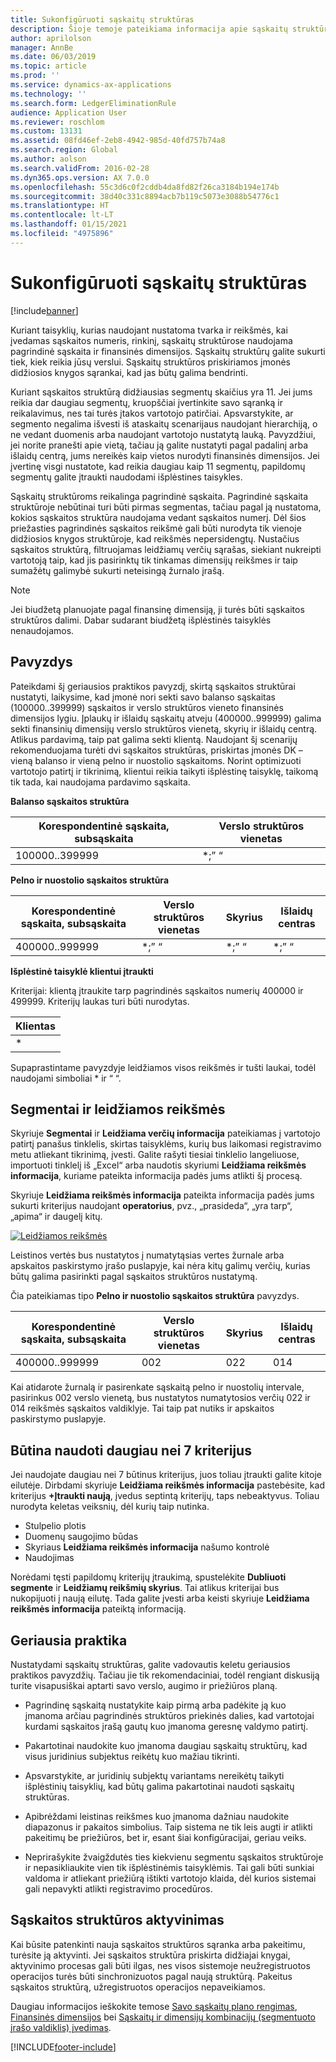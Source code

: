 ```yaml
---
title: Sukonfigūruoti sąskaitų struktūras
description: Šioje temoje pateikiama informacija apie sąskaitų struktūras ir finansines dimensijas.
author: aprilolson
manager: AnnBe
ms.date: 06/03/2019
ms.topic: article
ms.prod: ''
ms.service: dynamics-ax-applications
ms.technology: ''
ms.search.form: LedgerEliminationRule
audience: Application User
ms.reviewer: roschlom
ms.custom: 13131
ms.assetid: 08fd46ef-2eb8-4942-985d-40fd757b74a8
ms.search.region: Global
ms.author: aolson
ms.search.validFrom: 2016-02-28
ms.dyn365.ops.version: AX 7.0.0
ms.openlocfilehash: 55c3d6c0f2cddb4da8fd82f26ca3184b194e174b
ms.sourcegitcommit: 38d40c331c8894acb7b119c5073e3088b54776c1
ms.translationtype: HT
ms.contentlocale: lt-LT
ms.lasthandoff: 01/15/2021
ms.locfileid: "4975896"
---
```

# <a name="configure-account-structures"></a>Sukonfigūruoti sąskaitų struktūras

[!include[banner](../includes/banner.md)]

Kuriant taisyklių, kurias naudojant nustatoma tvarka ir reikšmės, kai įvedamas sąskaitos numeris, rinkinį, sąskaitų struktūrose naudojama pagrindinė sąskaita ir finansinės dimensijos. Sąskaitų struktūrų galite sukurti tiek, kiek reikia jūsų verslui. Sąskaitų struktūros priskiriamos įmonės didžiosios knygos sąrankai, kad jas būtų galima bendrinti.

Kuriant sąskaitos struktūrą didžiausias segmentų skaičius yra 11. Jei jums reikia dar daugiau segmentų, kruopščiai įvertinkite savo sąranką ir reikalavimus, nes tai turės įtakos vartotojo patirčiai. Apsvarstykite, ar segmento negalima išvesti iš ataskaitų scenarijaus naudojant hierarchiją, o ne vedant duomenis arba naudojant vartotojo nustatytą lauką. Pavyzdžiui, jei norite pranešti apie vietą, tačiau ją galite nustatyti pagal padalinį arba išlaidų centrą, jums nereikės kaip vietos nurodyti finansinės dimensijos. Jei įvertinę visgi nustatote, kad reikia daugiau kaip 11 segmentų, papildomų segmentų galite įtraukti naudodami išplėstines taisykles.

Sąskaitų struktūroms reikalinga pagrindinė sąskaita. Pagrindinė sąskaita struktūroje nebūtinai turi būti pirmas segmentas, tačiau pagal ją nustatoma, kokios sąskaitos struktūra naudojama vedant sąskaitos numerį. Dėl šios priežasties pagrindinės sąskaitos reikšmė gali būti nurodyta tik vienoje didžiosios knygos struktūroje, kad reikšmės nepersidengtų. Nustačius sąskaitos struktūrą, filtruojamas leidžiamų verčių sąrašas, siekiant nukreipti vartotoją taip, kad jis pasirinktų tik tinkamas dimensijų reikšmes ir taip sumažėtų galimybė sukurti neteisingą žurnalo įrašą.

> [!NOTE] 
> Jei biudžetą planuojate pagal finansinę dimensiją, ji turės būti sąskaitos struktūros dalimi. Dabar sudarant biudžetą išplėstinės taisyklės nenaudojamos.

## <a name="example"></a>Pavyzdys
Pateikdami šį geriausios praktikos pavyzdį, skirtą sąskaitos struktūrai nustatyti, laikysime, kad įmonė nori sekti savo balanso sąskaitas (100000..399999) sąskaitos ir verslo struktūros vieneto finansinės dimensijos lygiu. Įplaukų ir išlaidų sąskaitų atveju (400000..999999) galima sekti finansinių dimensijų verslo struktūros vienetą, skyrių ir išlaidų centrą. Atlikus pardavimą, taip pat galima sekti klientą. Naudojant šį scenarijų rekomenduojama turėti dvi sąskaitos struktūras, priskirtas įmonės DK – vieną balanso ir vieną pelno ir nuostolio sąskaitoms. Norint optimizuoti vartotojo patirtį ir tikrinimą, klientui reikia taikyti išplėstinę taisyklę, taikomą tik tada, kai naudojama pardavimo sąskaita.

**Balanso sąskaitos struktūra**

|Korespondentinė sąskaita, subsąskaita          | Verslo struktūros vienetas    |
|----------------------|-----------|
|100000..399999 | *;” “|

**Pelno ir nuostolio sąskaitos struktūra**

|Korespondentinė sąskaita, subsąskaita          | Verslo struktūros vienetas    |Skyrius          | Išlaidų centras    |
|----------------------|-----------|----------------------|-----------|
|400000..999999 | *;” “|*;” “|*;” “|*;” “|

**Išplėstinė taisyklė klientui įtraukti**

Kriterijai: klientą įtraukite tarp pagrindinės sąskaitos numerių 400000 ir 499999. Kriterijų laukas turi būti nurodytas.

|Klientas         |
|-----------------|
|* |

Supaprastintame pavyzdyje leidžiamos visos reikšmės ir tušti laukai, todėl naudojami simboliai * ir “ “.

## <a name="segments-and-allowed-values"></a>Segmentai ir leidžiamos reikšmės
Skyriuje **Segmentai** ir **Leidžiama verčių informacija** pateikiamas į vartotojo patirtį panašus tinklelis, skirtas taisyklėms, kurių bus laikomasi registravimo metu atliekant tikrinimą, įvesti. Galite rašyti tiesiai tinklelio langeliuose, importuoti tinklelį iš „Excel“ arba naudotis skyriumi **Leidžiama reikšmės informacija**, kuriame pateikta informacija padės jums atlikti šį procesą.

Skyriuje **Leidžiama reikšmės informacija** pateikta informacija padės jums sukurti kriterijus naudojant **operatorius**, pvz., „prasideda“, „yra tarp“, „apima“ ir daugelį kitų.

[![Leidžiamos reikšmės](./media/account.png)](./media/account.png) 

Leistinos vertės bus nustatytos į numatytąsias vertes žurnale arba apskaitos paskirstymo įrašo puslapyje, kai nėra kitų galimų verčių, kurias būtų galima pasirinkti pagal sąskaitos struktūros nustatymą.

Čia pateikiamas tipo **Pelno ir nuostolio sąskaitos struktūra** pavyzdys.

|Korespondentinė sąskaita, subsąskaita          | Verslo struktūros vienetas    |Skyrius          | Išlaidų centras    |
|----------------------|-----------|----------------------|-----------|
|400000..999999 | 002 | 022 | 014 |

Kai atidarote žurnalą ir pasirenkate sąskaitą pelno ir nuostolių intervale, pasirinkus 002 verslo vienetą, bus nustatytos numatytosios verčių 022 ir 014 reikšmės sąskaitos valdiklyje. Tai taip pat nutiks ir apskaitos paskirstymo puslapyje. 

## <a name="more-than-7-criteria-needed"></a>Būtina naudoti daugiau nei 7 kriterijus

Jei naudojate daugiau nei 7 būtinus kriterijus, juos toliau įtraukti galite kitoje eilutėje. Dirbdami skyriuje **Leidžiama reikšmės informacija** pastebėsite, kad kriterijus **+Įtraukti naują**, įvedus septintą kriterijų, taps nebeaktyvus. Toliau nurodyta keletas veiksnių, dėl kurių taip nutinka. 
 - Stulpelio plotis 
 - Duomenų saugojimo būdas 
 - Skyriaus **Leidžiama reikšmės informacija** našumo kontrolė
 - Naudojimas  
 
Norėdami tęsti papildomų kriterijų įtraukimą, spustelėkite **Dubliuoti segmente** ir **Leidžiamų reikšmių skyrius**. Tai atlikus kriterijai bus nukopijuoti į naują eilutę. Tada galite įvesti arba keisti skyriuje **Leidžiama reikšmės informacija** pateiktą informaciją.

## <a name="best-practices"></a>Geriausia praktika
Nustatydami sąskaitų struktūras, galite vadovautis keletu geriausios praktikos pavyzdžių. Tačiau jie tik rekomendaciniai, todėl rengiant diskusiją turite visapusiškai aptarti savo verslo, augimo ir priežiūros planą.

- Pagrindinę sąskaitą nustatykite kaip pirmą arba padėkite ją kuo įmanoma arčiau pagrindinės struktūros priekinės dalies, kad vartotojai kurdami sąskaitos įrašą gautų kuo įmanoma geresnę valdymo patirtį.

- Pakartotinai naudokite kuo įmanoma daugiau sąskaitų struktūrų, kad visus juridinius subjektus reikėtų kuo mažiau tikrinti.

- Apsvarstykite, ar juridinių subjektų variantams nereikėtų taikyti išplėstinių taisyklių, kad būtų galima pakartotinai naudoti sąskaitų struktūras.

- Apibrėždami leistinas reikšmes kuo įmanoma dažniau naudokite diapazonus ir pakaitos simbolius. Taip sistema ne tik leis augti ir atlikti pakeitimų be priežiūros, bet ir, esant šiai konfigūracijai, geriau veiks.

- Neprirašykite žvaigždutės ties kiekvienu segmentu sąskaitos struktūroje ir nepasikliaukite vien tik išplėstinėmis taisyklėmis. Tai gali būti sunkiai valdoma ir atliekant priežiūrą ištikti vartotojo klaida, dėl kurios sistemai gali nepavykti atlikti registravimo procedūros.

## <a name="account-structure-activation"></a>Sąskaitos struktūros aktyvinimas
Kai būsite patenkinti nauja sąskaitos struktūros sąranka arba pakeitimu, turėsite ją aktyvinti. Jei sąskaitos struktūra priskirta didžiajai knygai, aktyvinimo procesas gali būti ilgas, nes visos sistemoje neužregistruotos operacijos turės būti sinchronizuotos pagal naują struktūrą. Pakeitus sąskaitos struktūrą, užregistruotos operacijos nepaveikiamos.

Daugiau informacijos ieškokite temose [Savo sąskaitų plano rengimas](plan-chart-of-accounts.md), [Finansinės dimensijos](financial-dimensions.md) bei [Sąskaitų ir dimensijų kombinacijų (segmentuoto įrašo valdiklis) įvedimas](enter-account-dimension-combinations-segmented-entry-control.md).


[!INCLUDE[footer-include](../../includes/footer-banner.md)]